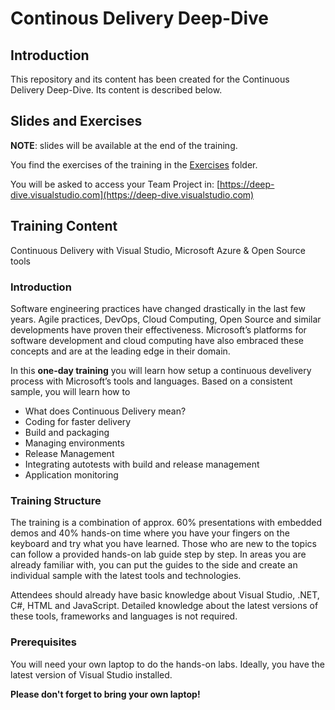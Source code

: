 # Continous Delivery Deep-Dive

## Introduction

This repository and its content has been created for the Continuous Delivery Deep-Dive. Its content is described below. 

## Slides and Exercises

**NOTE**: slides will be available at the end of the training.

You find the exercises of the training in the [Exercises](/Exercises/) folder.

You will be asked to access your Team Project in: [https://deep-dive.visualstudio.com](https://deep-dive.visualstudio.com)

## Training Content

Continuous Delivery with Visual Studio, Microsoft Azure & Open Source tools

### Introduction

Software engineering practices have changed drastically in the last few years. Agile practices, DevOps, Cloud Computing, Open Source and similar developments have proven their effectiveness. Microsoft’s platforms for software development and cloud computing have also embraced these concepts and are at the leading edge in their domain.

In this **one-day training** you will learn how setup a continuous develivery process with Microsoft’s tools and languages. Based on a consistent sample, you will learn how to

* What does Continuous Delivery mean?
* Coding for faster delivery
* Build and packaging
* Managing environments
* Release Management
* Integrating autotests with build and release management
* Application monitoring

### Training Structure

The training is a combination of approx. 60% presentations with embedded demos and 40% hands-on time where you have your fingers on the keyboard and try what you have learned. Those who are new to the topics can follow a provided hands-on lab guide step by step. In areas you are already familiar with, you can put the guides to the side and create an individual sample with the latest tools and technologies.

Attendees should already have basic knowledge about Visual Studio, .NET, C#, HTML and JavaScript. Detailed knowledge about the latest versions of these tools, frameworks and languages is not required.
 
### Prerequisites

You will need your own laptop to do the hands-on labs. Ideally, you have the latest version of Visual Studio installed.

**Please don't forget to bring your own laptop!**
